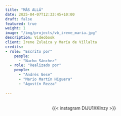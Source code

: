 ```yaml
---
title: "MÁS ALLÁ"
date: 2025-04-07T12:33:45+10:00
draft: false
featured: true
weight: 1
image: "/img/projects/vb_irene_maria.jpg"
description: Videobook
client: Irene Zulaica y María de Villalta
credits:
- role: "Escrito por"
    people: 
      - "Nacho Sánchez"
  - role: "Realizado por"
    people: 
      - "Andrés Gese"
      - "Mario Martín Higuera"
      - "Agustín Rezza"
  
---
```

<br>
<div style="display: flex; justify-content: center;">
{{< instagram DIJU1XKInzy >}}
</div>
<br>

